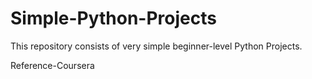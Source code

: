 # Simple-Python-Projects
This repository consists of very simple beginner-level Python Projects.


Reference-Coursera
